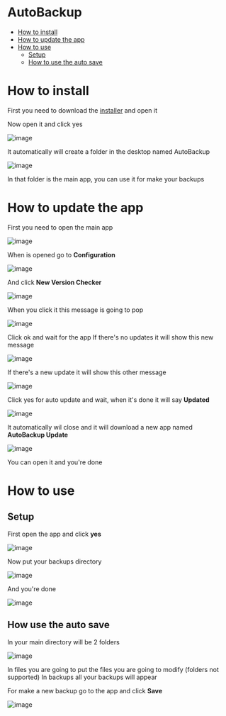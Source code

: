 # AutoBackup

- [How to install](https://github.com/jugandomiguel/AutoBackup#how-to-install)
- [How to update the app](https://github.com/jugandomiguel/AutoBackup#how-to-install)
- [How to use](https://github.com/jugandomiguel/AutoBackup#how-to-install)
  - [Setup](https://github.com/jugandomiguel/AutoBackup#how-to-install)
  - [How to use the auto save](https://github.com/jugandomiguel/AutoBackup#how-to-install)

# How to install
First you need to download the [installer](https://github.com/jugandomiguel/AutoBackup/releases/download/Installer/AutoBackupInstaller.exe) and open it

Now open it and click yes

![image](https://user-images.githubusercontent.com/73621705/209161902-12ccdfeb-d94b-405d-996d-afa185b1aa0a.png)

It automatically will create a folder in the desktop named AutoBackup

![image](https://user-images.githubusercontent.com/73621705/209162793-250d586c-6dd8-4845-889a-c380a12a8a45.png)

In that folder is the main app, you can use it for make your backups

# How to update the app
First you need to open the main app

![image](https://user-images.githubusercontent.com/73621705/209165557-a2e60ccf-a6a2-483e-a23a-e9f0d6387145.png)

When is opened go to **Configuration**

![image](https://user-images.githubusercontent.com/73621705/209163552-3f635ea1-483a-4e5e-a090-73d436addfb0.png)

And click **New Version Checker**

![image](https://user-images.githubusercontent.com/73621705/209163671-0f983e52-c0a1-442d-8ff5-f1a532e1d5aa.png)

When you click it this message is going to pop

![image](https://user-images.githubusercontent.com/73621705/209163931-e45e3c2d-4365-418d-8ce1-50dc08d49339.png)

Click ok and wait for the app
If there's no updates it will show this new message

![image](https://user-images.githubusercontent.com/73621705/209164101-9fdaba31-0f82-4ef0-8e87-7b63e3bd0851.png)

If there's a new update it will show this other message 

![image](https://user-images.githubusercontent.com/73621705/209164578-8b60cc90-32ea-491d-ad2d-c1fd4f27d386.png)

Click yes for auto update and wait, when it's done it will say **Updated**

![image](https://user-images.githubusercontent.com/73621705/209164729-2572af0e-aba7-45d4-8254-bad1ec8fc3ea.png)

It automatically wil close and it will download a new app named **AutoBackup Update** 

![image](https://user-images.githubusercontent.com/73621705/209164957-76a48820-ad00-4f9b-82f5-997fb6b9c66e.png)

You can open it and you're done 

# How to use
## Setup
First open the app and click **yes**

![image](https://user-images.githubusercontent.com/73621705/209174516-cf1dca5d-1113-456b-8298-b15bc863a6a2.png)

Now put your backups directory

![image](https://user-images.githubusercontent.com/73621705/209174522-ff115f4b-50c4-4d08-b12b-2a6c77939ffc.png)

And you're done

![image](https://user-images.githubusercontent.com/73621705/209174526-a0139c2d-eb48-44c5-9066-2f7c89723d22.png)

## How use the auto save

In your main directory will be 2 folders

![image](https://user-images.githubusercontent.com/73621705/209175283-4006df9d-22dc-4bcb-a5c1-8f29e3dcd13a.png)

In files you are going to put the files you are going to modify (folders not supported)
In backups all your backups will appear

For make a new backup go to the app and click **Save**

![image](https://user-images.githubusercontent.com/73621705/209175498-36123a72-b45a-4e3a-9085-7cc0928bb63f.png)
